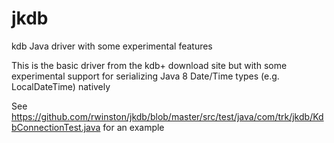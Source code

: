 # jkdb
kdb Java driver with some experimental features

This is the basic driver from the kdb+ download site but with some experimental support for serializing Java 8 Date/Time types (e.g. LocalDateTime) natively

See https://github.com/rwinston/jkdb/blob/master/src/test/java/com/trk/jkdb/KdbConnectionTest.java for an example
